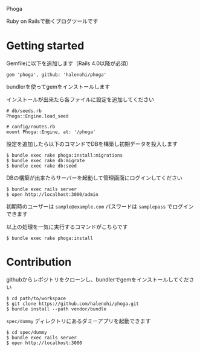 Phoga

Ruby on Railsで動くブログツールです

Getting started
=====

Gemfileに以下を追加します（Rails 4.0以降が必須）

```
gem 'phoga', github: 'halenohi/phoga'
```

bundlerを使ってgemをインストールします

インストールが出来たら各ファイルに設定を追加してください

```
# db/seeds.rb
Phoga::Engine.load_seed
```

```
# config/routes.rb
mount Phoga::Engine, at: '/phoga'
```

設定を追加したら以下のコマンドでDBを構築し初期データを投入します

```
$ bundle exec rake phoga:install:migrations
$ bundle exec rake db:migrate
$ bundle exec rake db:seed
```

DBの構築が出来たらサーバーを起動して管理画面にログインしてください

```
$ bundle exec rails server
$ open http://localhost:3000/admin
```

初期時のユーザーは ```sample@example.com``` パスワードは ```samplepass``` でログインできます

以上の処理を一気に実行するコマンドがこちらです

```
$ bundle exec rake phoga:install
```

Contribution
============

githubからレポジトリをクローンし、bundlerでgemをインストールしてください

```
$ cd path/to/workspace
$ git clone https://github.com/halenohi/phoga.git
$ bundle install --path vendor/bundle
```

```spec/dummy``` ディレクトリにあるダミーアプリを起動できます

```
$ cd spec/dummy
$ bundle exec rails server
$ open http://localhost:3000
```
